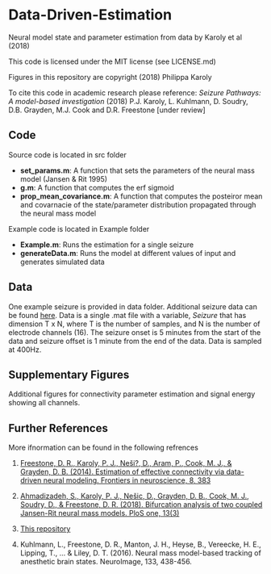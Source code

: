 # Data-Driven-Estimation
Neural model state and parameter estimation from data by Karoly et al (2018)

This code is licensed under the MIT license (see LICENSE.md)

Figures in this repository are copyright (2018) Philippa Karoly

To cite this code in academic research please reference:
*Seizure Pathways: A model-based investigation* (2018) P.J. Karoly, L. Kuhlmann, D. Soudry, D.B. Grayden, M.J. Cook and D.R. Freestone \[under review\]

## Code
Source code is located in src folder
- **set_params.m**: A function that sets the parameters of the neural mass model (Jansen & Rit 1995)
- **g.m**: A function that computes the erf sigmoid
- **prop_mean_covariance.m**: A function that computes the posteiror mean and covarnacie of the state/parameter distribution propagated through the neural mass model

Example code is located in Example folder
- **Example.m**: Runs the estimation for a single seizure
- **generateData.m**: Runs the model at different values of input and generates simulated data

## Data
One example seizure is provided in data folder. Additional seizure data can be found [here](www.google.com).
Data is a single .mat file with a variable, *Seizure* that has dimension T x N, where T is the number of samples, and N is the number of electrode channels (16). The seizure onset is 5 minutes from the start of the data and seizure offset is 1 minute from the end of the data. Data is sampled at 400Hz.

## Supplementary Figures
Additional figures for connectivity parameter estimation and signal energy showing all channels.

## Further References
More ifnormation can be found in the following refrences
1. [Freestone, D. R., Karoly, P. J., Neši?, D., Aram, P., Cook, M. J., & Grayden, D. B. (2014). 
Estimation of effective connectivity via data-driven neural modeling. Frontiers in neuroscience, 8, 383](https://www.frontiersin.org/articles/10.3389/fnins.2014.00383/full)


2. [Ahmadizadeh, S., Karoly, P. J., Nešic, D., Grayden, D. B., Cook, M. J., Soudry, D., & Freestone, D. R. (2018). 
Bifurcation analysis of two coupled Jansen-Rit neural mass models. PloS one, 13(3)](http://journals.plos.org/plosone/article?id=10.1371/journal.pone.0192842)

3. [This repository](https://github.com/pkaroly/Bifurcation-Estimation)
 
4. Kuhlmann, L., Freestone, D. R., Manton, J. H., Heyse, B., Vereecke, H. E., Lipping, T., ... & Liley, D. T. (2016). 
Neural mass model-based tracking of anesthetic brain states. NeuroImage, 133, 438-456.

